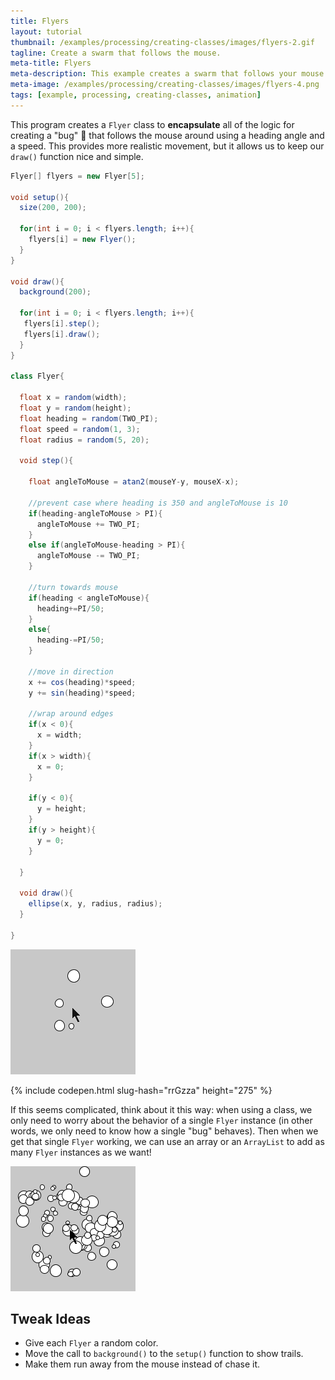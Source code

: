 ```yaml
---
title: Flyers
layout: tutorial
thumbnail: /examples/processing/creating-classes/images/flyers-2.gif
tagline: Create a swarm that follows the mouse.
meta-title: Flyers
meta-description: This example creates a swarm that follows your mouse around.
meta-image: /examples/processing/creating-classes/images/flyers-4.png
tags: [example, processing, creating-classes, animation]
---
```



This program creates a `Flyer` class to **encapsulate** all of the logic for creating a "bug" :honeybee: that follows the mouse around using a heading angle and a speed. This provides more realistic movement, but it allows us to keep our `draw()` function nice and simple.

```java
Flyer[] flyers = new Flyer[5];

void setup(){
  size(200, 200);
  
  for(int i = 0; i < flyers.length; i++){
    flyers[i] = new Flyer();
  }
}

void draw(){
  background(200);
  
  for(int i = 0; i < flyers.length; i++){
   flyers[i].step();
   flyers[i].draw();
  }
}

class Flyer{
  
  float x = random(width);
  float y = random(height);
  float heading = random(TWO_PI);
  float speed = random(1, 3);  
  float radius = random(5, 20);
  
  void step(){
    
    float angleToMouse = atan2(mouseY-y, mouseX-x);
    
    //prevent case where heading is 350 and angleToMouse is 10
    if(heading-angleToMouse > PI){
      angleToMouse += TWO_PI;
    }
    else if(angleToMouse-heading > PI){
      angleToMouse -= TWO_PI;
    }
    
    //turn towards mouse
    if(heading < angleToMouse){
      heading+=PI/50;
    }
    else{
      heading-=PI/50;
    }
    
    //move in direction
    x += cos(heading)*speed;
    y += sin(heading)*speed;
    
    //wrap around edges
    if(x < 0){
      x = width;
    }
    if(x > width){
      x = 0;
    }
    
    if(y < 0){
      y = height;
    }
    if(y > height){
      y = 0;
    }
    
  }
  
  void draw(){
    ellipse(x, y, radius, radius);
  }
  
}
```

![five Flyers](/examples/processing/creating-classes/images/flyers-1.gif)

{% include codepen.html slug-hash="rrGzza" height="275" %}

If this seems complicated, think about it this way: when using a class, we only need to worry about the behavior of a single `Flyer` instance (in other words, we only need to know how a single "bug" behaves). Then when we get that single `Flyer` working, we can use an array or an `ArrayList` to add as many `Flyer` instances as we want!

![100 Flyers](/examples/processing/creating-classes/images/flyers-3.gif)

## Tweak Ideas

- Give each `Flyer` a random color.
- Move the call to `background()` to the `setup()` function to show trails.
- Make them run away from the mouse instead of chase it.

